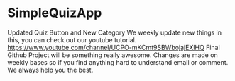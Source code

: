 # SimpleQuizApp
Updated Quiz Button and New Category
We weekly update new things in this, you can check out our youtube tutorial.
https://www.youtube.com/channel/UCPO-mKCmt9SBWbojajEXlHQ
Final Github Project will be something really awesome.
Changes are made on weekly bases so if you find anything hard to understand email or comment.
We always help you the best.
